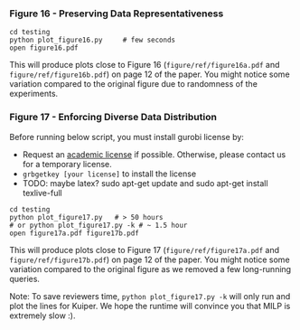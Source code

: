 ### Figure 16 - Preserving Data Representativeness 

```
cd testing
python plot_figure16.py     # few seconds
open figure16.pdf
```

This will produce plots close to Figure 16 (`figure/ref/figure16a.pdf` and `figure/ref/figure16b.pdf`) on page 12 of the paper. You might notice some variation compared to the original figure due to randomness of the experiments.

### Figure 17 - Enforcing Diverse Data Distribution 

Before running below script, you must install gurobi license by:

* Request an [academic license](https://www.gurobi.com/downloads/end-user-license-agreement-academic/) if possible. Otherwise, please contact us for a temporary license. 
* `grbgetkey [your license]` to install the license 
* TODO: maybe latex? sudo apt-get update and sudo apt-get install texlive-full

```
cd testing
python plot_figure17.py   # > 50 hours
# or python plot_figure17.py -k # ~ 1.5 hour
open figure17a.pdf figure17b.pdf
``` 

This will produce plots close to Figure 17 (`figure/ref/figure17a.pdf` and `figure/ref/figure17b.pdf`) on page 12 of the paper. You might notice some variation compared to the original figure as we removed a few long-running queries. 

Note: To save reviewers time, `python plot_figure17.py -k` will only run and plot the lines for Kuiper. We hope the runtime will convince you that MILP is extremely slow :).
